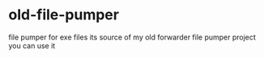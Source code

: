 # old-file-pumper
file pumper for exe files
its source of my old forwarder file pumper project you can use it
